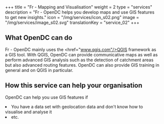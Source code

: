 +++
title = "Fr - Mapping and Visualisation"
weight = 2
type = "services"
description = "Fr - OpenDC helps you develop maps and use GIS features to get new insights."
icon = "/img/services/icon_s02.png"
image = "/img/services/image_s02.svg"
translationKey = "service_02"
+++

## What OpenDC can do
Fr - OpenDC mainly uses the <a><href="www.qgis.com"/>QGIS</a> framework as a GIS tool. With QGIS, OpenDC can provide communicative maps as well as perform advanced GIS analysis such as the detection of catchment areas but also advanced routing features. OpenDC can also provide GIS training in general and on QGIS in particular.

## How this service can help your organisation
OpenDC can help you use GIS features if
<li>You have a data set with geolocation data and don't know how to visualise and analyse it</li>
<li>etc.</li>